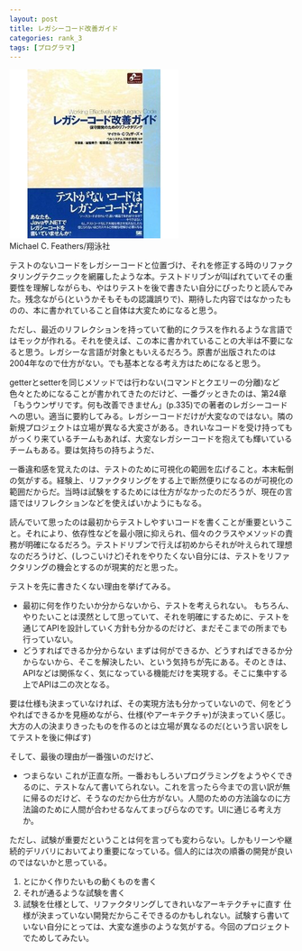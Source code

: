 ```yaml
---
layout: post
title: レガシーコード改善ガイド
categories: rank_3
tags: [プログラマ]
---
```



<div class="book"><div class="book_image"><a href="http://www.amazon.co.jp/dp/4798116831"><img src="/images/working_effectively_with_legacy_code.jpg"></a></div><div class="book_info">Michael C. Feathers/翔泳社</div><div class="clear"></div></div>

テストのないコードをレガシーコードと位置づけ、それを修正する時のリファクタリングテクニックを網羅したような本。テストドリブンが叫ばれていてその重要性を理解しながらも、やはりテストを後で書きたい自分にぴったりと読んでみた。残念ながら(というかそもそもの認識誤りで)、期待した内容ではなかったものの、本に書かれていること自体は大変ためになると思う。

ただし、最近のリフレクションを持っていて動的にクラスを作れるような言語ではモックが作れる。それを使えば、この本に書かれていることの大半は不要になると思う。レガシーな言語が対象ともいえるだろう。原書が出版されたのは2004年なので仕方がない。でも基本となる考え方はためになると思う。

getterとsetterを同じメソッドでは行わない(コマンドとクエリーの分離)など色々とためになることが書かれてきたのだけど、一番グッときたのは、第24章「もうウンザリです。何も改善できません」(p.335)での著者のレガシーコードへの思い。適当に要約してみる。レガシーコードだけが大変なのではない。隣の新規プロジェクトは立場が異なる大変さがある。きれいなコードを受け持ってもがっくり来ているチームもあれば、大変なレガシーコードを抱えても輝いているチームもある。要は気持ちの持ちようだ、

一番違和感を覚えたのは、テストのために可視化の範囲を広げること。本末転倒の気がする。経験上、リファクタリングをする上で断然便りになるのが可視化の範囲だからだ。当時は試験をするためには仕方がなかったのだろうが、現在の言語ではリフレクションなどを使えばいかようにもなる。

読んでいて思ったのは最初からテストしやすいコードを書くことが重要ということ。それにより、依存性などを最小限に抑えられ、個々のクラスやメソッドの責務が明確になるだろう。テストドリブンで行えば初めからそれが叶えられて理想なのだろうけど、(しつこいけど)それをやりたくない自分には、テストをリファクタリングの機会とするのが現実的だと思った。

テストを先に書きたくない理由を挙げてみる。
* 最初に何を作りたいか分からないから、テストを考えられない。
  もちろん、やりたいことは漠然として思っていて、それを明確にするために、テストを通じてAPIを設計していく方針も分かるのだけど、まだそこまでの所までも行っていない。
* どうすればできるか分からない
  まずは何ができるか、どうすればできるか分からないから、そこを解決したい、という気持ちが先にある。そのときは、APIなどは関係なく、気になっている機能だけを実現する。そこに集中する上でAPIは二の次となる。

要は仕様も決まっていなければ、その実現方法も分かっていないので、何をどうやればできるかを見極めながら、仕様(やアーキテクチャ)が決まっていく感じ。大方の人の決まりきったものを作るのとは立場が異なるのだ(という言い訳をしてテストを後に伸ばす)

そして、最後の理由が一番強いのだけど、
* つまらない
これが正直な所。一番おもしろいプログラミングをようやくできるのに、テストなんて書いてられない。これを言ったら今までの言い訳が無に帰るのだけど、そうなのだから仕方がない。人間のための方法論なのに方法論のために人間が合わせるなんてまっぴらなのです。UIに通じる考え方か。

ただし、試験が重要だということは何を言っても変わらない。しかもリーンや継続的デリバリにおいてより重要になっている。個人的には次の順番の開発が良いのではないかと思っている。

1. とにかく作りたいもの動くものを書く
2. それが通るような試験を書く
3. 試験を仕様として、リファクタリングしてきれいなアーキテクチャに直す
仕様が決まっていない開発だからこそできるのかもしれない。試験すら書いていない自分にとっては、大変な進歩のような気がする。今回のプロジェクトでためしてみたい。
